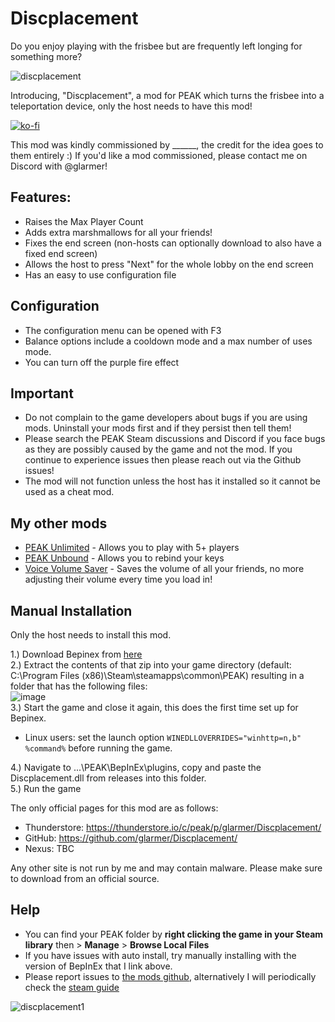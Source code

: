 # Discplacement

Do you enjoy playing with the frisbee but are frequently left longing for something more? <br>

![discplacement](https://glarmer.xyz/images/discplacement/head.gif)

Introducing, "Discplacement", a mod for PEAK which turns the frisbee into a teleportation device, only the host needs to have this mod! 

[![ko-fi](https://ko-fi.com/img/githubbutton_sm.svg)](https://ko-fi.com/Q5Q7IFRUH)

This mod was kindly commissioned by ______, the credit for the idea goes to them entirely :) If you'd like a mod commissioned, please contact me on Discord with @glarmer! 

## Features:
- Raises the Max Player Count
- Adds extra marshmallows for all your friends! 
- Fixes the end screen (non-hosts can optionally download to also have a fixed end screen)
- Allows the host to press "Next" for the whole lobby on the end screen
- Has an easy to use configuration file

## Configuration
- The configuration menu can be opened with F3
- Balance options include a cooldown mode and a max number of uses mode.
- You can turn off the purple fire effect

## Important
- Do not complain to the game developers about bugs if you are using mods. Uninstall your mods first and if they persist then tell them!
- Please search the PEAK Steam discussions and Discord if you face bugs as they are possibly caused by the game and not the mod. If you continue to experience issues then please reach out via the Github issues!
- The mod will not function unless the host has it installed so it cannot be used as a cheat mod.

## My other mods

- [PEAK Unlimited](https://thunderstore.io/c/peak/p/glarmer/PEAK_Unlimited/) - Allows you to play with 5+ players
- [PEAK Unbound](https://thunderstore.io/c/peak/p/glarmer/PEAK_Unbound/) - Allows you to rebind your keys
- [Voice Volume Saver](https://thunderstore.io/c/peak/p/glarmer/PEAK_Voice_Volume_Saver/) - Saves the volume of all your friends, no more adjusting their volume every time you load in!

## Manual Installation
Only the host needs to install this mod. 

1.) Download Bepinex from [here](https://github.com/BepInEx/BepInEx/releases/download/v5.4.23.3/BepInEx_win_x64_5.4.23.3.zip) <br>
2.) Extract the contents of that zip into your game directory (default: C:\Program Files (x86)\Steam\steamapps\common\PEAK) resulting in a folder that has the following files: <br>
![image](https://github.com/user-attachments/assets/403d9a1d-16a4-409c-a046-bc56141ac0ca) <br>
3.) Start the game and close it again, this does the first time set up for Bepinex. <br>
- Linux users: set the launch option `WINEDLLOVERRIDES="winhttp=n,b" %command%` before running the game.
  
4.) Navigate to ...\PEAK\BepInEx\plugins, copy and paste the Discplacement.dll from releases into this folder. <br>
5.) Run the game <br>

The only official pages for this mod are as follows:
- Thunderstore: https://thunderstore.io/c/peak/p/glarmer/Discplacement/
- GitHub: https://github.com/glarmer/Discplacement/
- Nexus: TBC

Any other site is not run by me and may contain malware. Please make sure to download from an official source.

## Help
- You can find your PEAK folder by **right clicking the game in your Steam library** then > **Manage** > **Browse Local Files**
- If you have issues with auto install, try manually installing with the version of BepInEx that I link above.
- Please report issues to [the mods github](https://github.com/glarmer/PEAK-Unlimited/), alternatively I will periodically check the [steam guide](https://steamcommunity.com/sharedfiles/filedetails/?id=3501916945&tscn=1750268995)

![discplacement1](https://glarmer.xyz/images/discplacement/discplacement1.gif)

